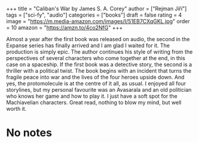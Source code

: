 +++
title = "Caliban's War by James S. A. Corey"
author = \["Rejman Jiří"\]
tags = \["sci-fy", "audio"\]
categories = \["books"\]
draft = false
rating = 4
image = "https://m.media-amazon.com/images/I/51EB7CXqGKL.jpg"
order = 10
amazon = "https://amzn.to/4co2NfG"
+++

Almost a year after the first book was released on audio, the second in the Expanse series has finally arrived and I am glad I waited for it. The production is simply epic. The author continues his style of writing from the perspectives of several characters who come together at the end, in this case on a spaceship. If the first book was a detective story, the second is a thriller with a political twist. The book begins with an incident that turns the fragile peace into war and the lives of the four heroes upside down. And yes, the protomolecule is at the centre of it all, as usual. I enjoyed all four storylines, but my personal favourite was an Avasarala and an old politician who knows her game and how to play it. I just have a soft spot for the Machiavelian characters. Great read, nothing to blow my mind, but well worth it.

<!-- more -->

# No notes
